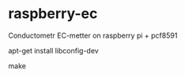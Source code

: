 # raspberry-ec
Conductometr EC-metter on raspberry pi + pcf8591

apt-get install libconfig-dev

make

